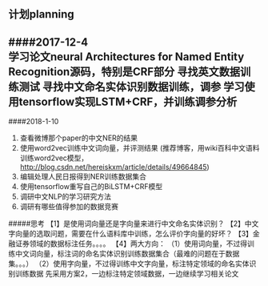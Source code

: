 计划planning
-------------
####2017-12-4   
 学习论文neural Architectures for Named Entity Recognition源码，特别是CRF部分
 寻找英文数据训练测试
 寻找中文命名实体识别数据训练，调参
 学习使用tensorflow实现LSTM+CRF，并训练调参分析
 -------
 ####2018-1-10
 1. 查看微博那个paper的中文NER的结果
 2. 使用word2vec训练中文词向量，并评测结果
 (推荐博客，用wiki百科中文语料训练word2vec模型，http://blog.csdn.net/hereiskxm/article/details/49664845)
 3. 编辑处理人民日报得到NER训练数据集合
 4. 使用tensorflow重写自己的BiLSTM+CRF模型
 5. 调研中文NLP的学习研究方法
 6. 调研有哪些值得参加的数据竞赛
 
 #####思考
  【1】是使用词向量还是字向量来进行中文命名实体识别？
  【2】中文字向量的选取问题，需要在什么语料库中训练，怎么评价字向量的好坏？
  【3】金融证券领域的数据标注任务。。。。
  【4】两大方向： （1）使用词向量，不过得训练中文词向量，标注词的命名实体识别训练数据集合（最难的问题在于数据集。。。）
    （2）使用字向量，不过得训练中文字向量，标注特定领域的命名实体识别训练数据
    先采用方案2，一边标注特定领域数据，一边继续学习相关论文